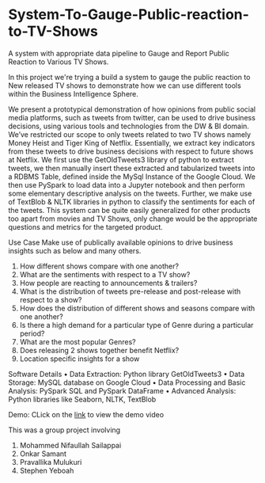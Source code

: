 # System-To-Gauge-Public-reaction-to-TV-Shows
A system with appropriate data pipeline to Gauge and Report Public Reaction to Various TV Shows.

In this project we're trying a build a system to gauge the public reaction to New released TV shows to demonstrate how we can use different tools within the Business Intelligence Sphere.

We present a prototypical demonstration of how opinions from public social media platforms, such as tweets from twitter, can be used to drive business decisions, using various tools and technologies from the DW & BI domain. We’ve restricted our scope to only tweets related to two TV shows namely Money Heist and Tiger King of Netflix. Essentially, we extract key indicators from these tweets to drive business decisions with respect to future shows at Netflix. We first use the GetOldTweets3 library of python to extract tweets, we then manually insert these extracted and tabularized tweets into a RDBMS Table, defined inside the MySql Instance of the Google Cloud. We then use PySpark to load data into a Jupyter notebook and then perform some elementary descriptive analysis on the tweets. Further, we make use of TextBlob & NLTK libraries in python to classify the sentiments for each of the tweets. This system can be quite easily generalized for other products too apart from movies and TV Shows, only change would be the appropriate questions and metrics for the targeted product.

Use Case
Make use of publically available opinions to drive business insights such as below and many others.
1.	How different shows compare with one another?
2.	What are the sentiments with respect to a TV show?
3.	How people are reacting to announcements & trailers?
4.	What is the distribution of tweets pre-release and post-release with respect to a show?
5.	How does the distribution of different shows and seasons compare with one another?
6.	Is there a high demand for a particular type of Genre during a particular period?
7.	What are the most popular Genres?
8.	Does releasing 2 shows together benefit Netflix?
9.	Location specific insights for a show

Software Details
•	Data Extraction: Python library GetOldTweets3
•	Data Storage: MySQL database on Google Cloud
•	Data Processing and Basic Analysis: PySpark SQL and PySpark DataFrame
•	Advanced Analysis: Python libraries like Seaborn, NLTK, TextBlob

Demo: CLick on the <a href="https://www.dropbox.com/l/scl/AABlkJDZQB74TbEP5KET37G_ddUCF9pKAIk">link</a> to view the demo video 

This was a group project involving

1. Mohammed Nifaullah Sailappai
2. Onkar Samant
3. Pravallika Mulukuri
4. Stephen Yeboah



